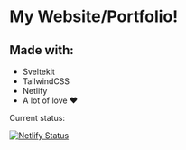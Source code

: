 # My Website/Portfolio!
## Made with:
- Sveltekit
- TailwindCSS
- Netlify
- A lot of love ❤️

Current status:

 [![Netlify Status](https://api.netlify.com/api/v1/badges/a6efc26a-a740-4690-a3f4-6ef11991a6ec/deploy-status)](https://app.netlify.com/sites/stefanobichicchi/deploys)
